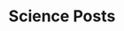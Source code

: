 ---
layout: scienceposts
permalink: /blog/science/index.html
title: "Science Posts"
tags: [science, blog]
---